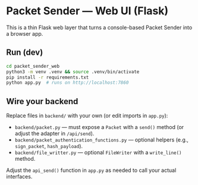 # Packet Sender — Web UI (Flask)

This is a thin Flask web layer that turns a console-based Packet Sender into a browser app.

## Run (dev)

```bash
cd packet_sender_web
python3 -m venv .venv && source .venv/bin/activate
pip install -r requirements.txt
python app.py  # runs on http://localhost:7860
```

## Wire your backend

Replace files in `backend/` with your own (or edit imports in `app.py`):
- `backend/packet.py` — must expose a `Packet` with a `send()` method (or adjust the adapter in `/api/send`).
- `backend/packet_authentication_functions.py` — optional helpers (e.g., `sign_packet`, `hash_payload`).
- `backend/file_writter.py` — optional `FileWriter` with a `write_line()` method.

Adjust the `api_send()` function in `app.py` as needed to call your actual interfaces.
